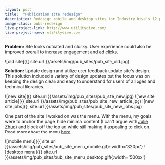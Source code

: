 ```yaml
---
layout: post
title:  "Publication site redesign"
description: Redesign mobile and desktop sites for Industry Dive's 12 publications
image-class: pubs-redesign
live-project-link: http://www.utilitydive.com/
live-project-name: utilitydive.com
---
```


**Problem:** Site looks outdated and clunky. User experience could also be improved overall to increase engagement and ad clicks. 

![old site]({{ site.url }}/assets/img/pub_sites/pub_site_old.jpg)

**Solution:** Update design and utilize user feedback update site's design. This solution included a variety of design updates but the focus was on keeping the design clean and easy to understand for users of all ages and technical literacies.  

![new site]({{ site.url }}/assets/img/pub_sites/pub_site_new.jpg)
![new site article]({{ site.url }}/assets/img/pub_sites/pub_site_new_article.jpg)
![new site jobs]({{ site.url }}/assets/img/pub_sites/pub_site_new_jobs.jpg)

One part of the site I worked on was the menu. With the menu, my goals were to anchor the page, hide minimal content (I can't argue with [Julie Zhuo](https://medium.com/the-year-of-the-looking-glass/what-you-see-is-what-you-use-5a97677a8c71#.18bilnmdf)) and block off the top ad while still making it appealing to click on. Read more about the menu [here](http://industrydive.com/news/post/building-our-new-menu/). 

![mobile menu]({{ site.url }}/assets/img/pub_sites/pub_site_menu_mobile.gif){:width='320px'}
![desktop menu]({{ site.url }}/assets/img/pub_sites/pub_site_menu_desktop.gif){:width='500px'}

<!--Check out the [Jekyll docs][jekyll-docs] for more info on how to get the most out of Jekyll. File all bugs/feature requests at [Jekyll’s GitHub repo][jekyll-gh]. If you have questions, you can ask them on [Jekyll Talk][jekyll-talk].

[jekyll-docs]: http://jekyllrb.com/docs/home
[jekyll-gh]:   https://github.com/jekyll/jekyll
[jekyll-talk]: https://talk.jekyllrb.com/-->
